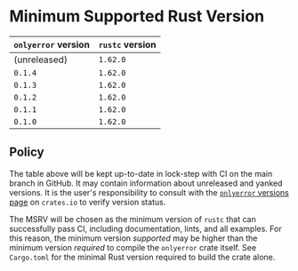 # Minimum Supported Rust Version

| `onlyerror` version | `rustc` version |
|---------------------|-----------------|
| (unreleased)        | `1.62.0`        |
| `0.1.4`             | `1.62.0`        |
| `0.1.3`             | `1.62.0`        |
| `0.1.2`             | `1.62.0`        |
| `0.1.1`             | `1.62.0`        |
| `0.1.0`             | `1.62.0`        |

## Policy

The table above will be kept up-to-date in lock-step with CI on the main branch in GitHub. It may contain information about unreleased and yanked versions. It is the user's responsibility to consult with the [`onlyerror` versions page](https://crates.io/crates/onlyerror/versions) on `crates.io` to verify version status.

The MSRV will be chosen as the minimum version of `rustc` that can successfully pass CI, including documentation, lints, and all examples. For this reason, the minimum version _supported_ may be higher than the minimum version _required_ to compile the `onlyerror` crate itself. See `Cargo.toml` for the minimal Rust version required to build the crate alone.
